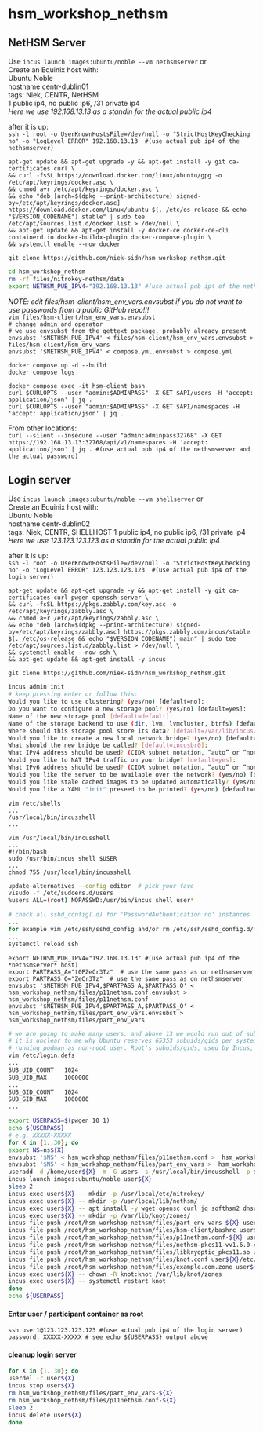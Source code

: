 # hsm_workshop_nethsm

## NetHSM Server
Use `incus launch images:ubuntu/noble --vm nethsmserver` or   
Create an Equinix host with:  
  Ubuntu Noble  
  hostname centr-dublin01  
  tags: Niek, CENTR, NetHSM  
  1 public ip4, no public ip6, /31 private ip4  
*Here we use 192.168.13.13 as a standin for the actual public ip4*

after it is up:  
`ssh -l root -o UserKnownHostsFile=/dev/null -o "StrictHostKeyChecking no" -o "LogLevel ERROR" 192.168.13.13  #(use actual pub ip4 of the nethsmserver)`  

`apt-get update && apt-get upgrade -y && apt-get install -y git ca-certificates curl \`  
`&& curl -fsSL https://download.docker.com/linux/ubuntu/gpg -o /etc/apt/keyrings/docker.asc \`  
`&& chmod a+r /etc/apt/keyrings/docker.asc \`  
`&& echo "deb [arch=$(dpkg --print-architecture) signed-by=/etc/apt/keyrings/docker.asc] https://download.docker.com/linux/ubuntu $(. /etc/os-release && echo "$VERSION_CODENAME") stable" | sudo tee /etc/apt/sources.list.d/docker.list > /dev/null \`  
`&& apt-get update && apt-get install -y docker-ce docker-ce-cli containerd.io docker-buildx-plugin docker-compose-plugin \`  
`&& systemctl enable --now docker`

`git clone https://github.com/niek-sidn/hsm_workshop_nethsm.git`

``` bash
cd hsm_workshop_nethsm
rm -rf files/nitrokey-nethsm/data
export NETHSM_PUB_IPV4="192.168.13.13" #(use actual pub ip4 of the nethsmserver)
```

*NOTE: edit files/hsm-client/hsm_env_vars.envsubst if you do not want to use passwords from a public GitHub repo!!!*  
`vim files/hsm-client/hsm_env_vars.envsubst`  
`# change admin and operator`  
`# we use envsubst from the gettext package, probably already present`  
`envsubst '$NETHSM_PUB_IPV4' < files/hsm-client/hsm_env_vars.envsubst > files/hsm-client/hsm_env_vars`  
`envsubst '$NETHSM_PUB_IPV4' < compose.yml.envsubst > compose.yml`  

`docker compose up -d --build`  
`docker compose logs`

`docker compose exec -it hsm-client bash`  
`curl $CURLOPTS --user "admin:$ADMINPASS" -X GET $API/users -H 'accept: application/json' | jq .`  
`curl $CURLOPTS --user "admin:$ADMINPASS" -X GET $API/namespaces -H 'accept: application/json' | jq .`  

From other locations:  
`curl --silent --insecure --user "admin:adminpass32768" -X GET https://192.168.13.13:32768/api/v1/namespaces -H 'accept: application/json' | jq . #(use actual pub ip4 of the nethsmserver and the actual password)`  

## Login server
Use `incus launch images:ubuntu/noble --vm shellserver` or  
Create an Equinix host with:  
  Ubuntu Noble  
  hostname centr-dublin02  
  tags: Niek, CENTR, SHELLHOST
  1 public ip4, no public ip6, /31 private ip4  
*Here we use 123.123.123.123 as a standin for the actual public ip4*

after it is up:  
`ssh -l root -o UserKnownHostsFile=/dev/null -o "StrictHostKeyChecking no" -o "LogLevel ERROR" 123.123.123.123  #(use actual pub ip4 of the login server)`

`apt-get update && apt-get upgrade -y && apt-get install -y git ca-certificates curl pwgen openssh-server \`  
`&& curl -fsSL https://pkgs.zabbly.com/key.asc -o /etc/apt/keyrings/zabbly.asc \`  
`&& chmod a+r /etc/apt/keyrings/zabbly.asc \`  
`&& echo "deb [arch=$(dpkg --print-architecture) signed-by=/etc/apt/keyrings/zabbly.asc] https://pkgs.zabbly.com/incus/stable $(. /etc/os-release && echo "$VERSION_CODENAME") main" | sudo tee /etc/apt/sources.list.d/zabbly.list > /dev/null \`  
`&& systemctl enable --now ssh \`  
`&& apt-get update && apt-get install -y incus`  

`git clone https://github.com/niek-sidn/hsm_workshop_nethsm.git`  

``` bash
incus admin init
# keep pressing enter or follow this:
Would you like to use clustering? (yes/no) [default=no]:
Do you want to configure a new storage pool? (yes/no) [default=yes]:
Name of the new storage pool [default=default]:
Name of the storage backend to use (dir, lvm, lvmcluster, btrfs) [default=btrfs]: dir
Where should this storage pool store its data? [default=/var/lib/incus/storage-pools/default]:
Would you like to create a new local network bridge? (yes/no) [default=yes]:
What should the new bridge be called? [default=incusbr0]:
What IPv4 address should be used? (CIDR subnet notation, “auto” or “none”) [default=auto]: 10.165.184.1/24
Would you like to NAT IPv4 traffic on your bridge? [default=yes]:
What IPv6 address should be used? (CIDR subnet notation, “auto” or “none”) [default=auto]: none
Would you like the server to be available over the network? (yes/no) [default=no]:
Would you like stale cached images to be updated automatically? (yes/no) [default=yes]:
Would you like a YAML "init" preseed to be printed? (yes/no) [default=no]: no
```

`vim /etc/shells`  
`...`  
`/usr/local/bin/incusshell`  
`...`

`vim /usr/local/bin/incusshell`  
`...`  
`#!/bin/bash`  
`sudo /usr/bin/incus shell $USER`  
`...`  
`chmod 755 /usr/local/bin/incusshell`

``` bash
update-alternatives --config editor  # pick your fave
visudo -f /etc/sudoers.d/users
%users ALL=(root) NOPASSWD:/usr/bin/incus shell user*
```

``` bash
# check all sshd_config(.d) for 'PasswordAuthentication no' instances
...
for example vim /etc/ssh/sshd_config and/or rm /etc/ssh/sshd_config.d/*
...
systemctl reload ssh
```

`export NETHSM_PUB_IPV4="192.168.13.13" #(use actual pub ip4 of the *nethsmserver* host)`  
`export PARTPASS_A="t0PZeCr3Tz"  # use the same pass as on nethsmserver`  
`export PARTPASS_O="ZeCr3Tz"  # use the same pass as on nethsmserver`  
`envsubst '$NETHSM_PUB_IPV4,$PARTPASS_A,$PARTPASS_O' < hsm_workshop_nethsm/files/p11nethsm.conf.envsubst > hsm_workshop_nethsm/files/p11nethsm.conf`  
`envsubst '$NETHSM_PUB_IPV4,$PARTPASS_A,$PARTPASS_O' < hsm_workshop_nethsm/files/part_env_vars.envsubst > hsm_workshop_nethsm/files/part_env_vars`  

``` bash
# we are going to make many users, and above 13 we would run out of subuids on the default settings.
# it is unclear to me why Ubuntu reserves 65353 subuids/gids per system user. Possibly for things like
# running podman as non-root user. Root's subuids/gids, used by Incus, are in /etc/subuid & /etc/subgid
vim /etc/login.defs
...
SUB_UID_COUNT   1024
SUB_UID_MAX		1000000
...
SUB_GID_COUNT   1024
SUB_GID_MAX		1000000
...
```

``` bash
export USERPASS=$(pwgen 10 1)
echo ${USERPASS}
# e.g. XXXXX-XXXXX
for X in {1..30}; do
export NS=ns${X}
envsubst '$NS' < hsm_workshop_nethsm/files/p11nethsm.conf >  hsm_workshop_nethsm/files/p11nethsm.conf-${X}
envsubst '$NS' < hsm_workshop_nethsm/files/part_env_vars >  hsm_workshop_nethsm/files/part_env_vars-${X}
useradd -d /home/user${X} -m -G users -s /usr/local/bin/incusshell -p $(echo ${USERPASS} | openssl passwd -1 -stdin) user${X}
incus launch images:ubuntu/noble user${X}
sleep 2
incus exec user${X} -- mkdir -p /usr/local/etc/nitrokey/
incus exec user${X} -- mkdir -p /usr/local/lib/nethsm/
incus exec user${X} -- apt install -y wget opensc curl jq softhsm2 dnsutils knot lmdb-utils
incus exec user${X} -- mkdir -p /var/lib/knot/zones/
incus file push /root/hsm_workshop_nethsm/files/part_env_vars-${X} user${X}/root/hsm_env_vars
incus file push /root/hsm_workshop_nethsm/files/hsm-client/bashrc user${X}/root/.bashrc
incus file push /root/hsm_workshop_nethsm/files/p11nethsm.conf-${X} user${X}/usr/local/etc/nitrokey/p11nethsm.conf
incus file push /root/hsm_workshop_nethsm/files/nethsm-pkcs11-vv1.6.0-x86_64-ubuntu.24.04.so user${X}/usr/local/lib/nethsm/nethsm-pkcs11-vv1.6.0-x86_64-ubuntu.24.04.so
incus file push /root/hsm_workshop_nethsm/files/libkryoptic_pkcs11.so user${X}/usr/lib/x86_64-linux-gnu/pkcs11/libkryoptic_pkcs11.so
incus file push /root/hsm_workshop_nethsm/files/knot.conf user${X}/etc/knot/knot.conf
incus file push /root/hsm_workshop_nethsm/files/example.com.zone user${X}/var/lib/knot/zones/example.com.zone
incus exec user${X} -- chown -R knot:knot /var/lib/knot/zones
incus exec user${X} -- systemctl restart knot
done
echo ${USERPASS}
```

#### Enter user / participant container as root
`ssh user1@123.123.123.123 #(use actual pub ip4 of the login server)`  
`password: XXXXX-XXXXX # see echo ${USERPASS} output above`  

#### cleanup login server
``` bash
for X in {1..30}; do
userdel -r user${X}
incus stop user${X}
rm hsm_workshop_nethsm/files/part_env_vars-${X}
rm hsm_workshop_nethsm/files/p11nethsm.conf-${X}
sleep 2
incus delete user${X}
done
```

